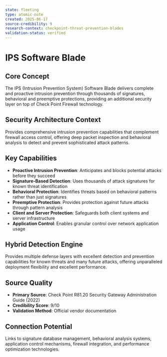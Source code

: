 ```yaml
---
state: fleeting
type: atomic-note
created: 2025-06-17
source-credibility: 9
research-context: checkpoint-threat-prevention-blades
validation-status: verified
---
```


# IPS Software Blade

## Core Concept
The IPS (Intrusion Prevention System) Software Blade delivers complete and proactive intrusion prevention through thousands of signatures, behavioral and preemptive protections, providing an additional security layer on top of Check Point Firewall technology.

## Security Architecture Context
Provides comprehensive intrusion prevention capabilities that complement firewall access control, offering deep packet inspection and behavioral analysis to detect and prevent sophisticated attack patterns.

## Key Capabilities
- **Proactive Intrusion Prevention**: Anticipates and blocks potential attacks before they succeed
- **Signature-Based Detection**: Uses thousands of attack signatures for known threat identification
- **Behavioral Protection**: Identifies threats based on behavioral patterns rather than just signatures
- **Preemptive Protection**: Provides protection against future attacks through pattern analysis
- **Client and Server Protection**: Safeguards both client systems and server infrastructure
- **Application Control**: Enables granular control over network application usage

## Hybrid Detection Engine
Provides multiple defense layers with excellent detection and prevention capabilities for known threats and many future attacks, offering unparalleled deployment flexibility and excellent performance.

## Source Quality
- **Primary Source**: Check Point R81.20 Security Gateway Administration Guide (2022)
- **Credibility Score**: 9/10
- **Validation Method**: Official vendor documentation

## Connection Potential
Links to signature database management, behavioral analysis systems, application control mechanisms, firewall integration, and performance optimization technologies.
